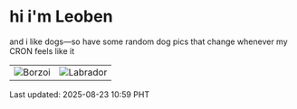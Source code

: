 # hi i'm Leoben

and i like dogs—so have some random dog pics that change whenever my CRON feels like it

|  |  |
|--------|----------|
| ![Borzoi](https://random-dog-vercel.vercel.app/api/random-borzoi?v=1755917979) | ![Labrador](https://random-dog-vercel.vercel.app/api/random-labrador?v=1755917979) |

Last updated: 2025-08-23 10:59 PHT
